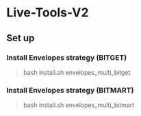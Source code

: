 # Live-Tools-V2

## Set up

### Install Envelopes strategy (BITGET)
> bash install.sh envelopes_multi_bitget

### Install Envelopes strategy (BITMART)
> bash install.sh envelopes_multi_bitmart
